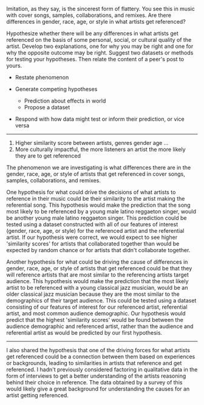 
Imitation, as they say, is the sincerest form of flattery. You see this in music with cover songs, samples, collaborations, and remixes. Are there differences in gender, race, age, or style in what artists get referenced?

Hypothesize whether there will be any differences in what artists get referenced on the basis of some personal, social, or cultural quality of the artist. Develop two explanations, one for why you may be right and one for why the opposite outcome may be right. Suggest two datasets or methods for testing your hypotheses. Then relate the content of a peer's post to yours.

- Restate phenomenon
- Generate competing hypotheses
	- Prediction about effects in world
	- Propose a dataset

- Respond with how data might test or inform their prediction, or vice versa

---

1) Higher similarity score between artists, genres gender age ...
2) More culturally impactful, the more listeners an artist the more likely they are to get referenced



The phenomenon we are investigating is what differences there are in the gender, race, age, or style of artists that get referenced in cover songs, samples, collaborations, and remixes. 

One hypothesis for what could drive the decisions of what artists to reference in their music could be their similarity to the artist making the referential song. This hypothesis would make the prediction that the song most likely to be referenced by a young male latino reggaeton singer, would be another young male latino reggaeton singer. This prediction could be tested using a dataset constructed with all of our features of interest (gender, race, age, or style) for the referenced artist and the referential artist. If our hypothesis were correct, we would expect to see higher 'similarity scores' for artists that collaborated together than would be expected by random chance or for artists that didn't collaborate together.

Another hypothesis for what could be driving the cause of differences in gender, race, age, or style of artists that get referenced could be that they will reference artists that are most similar to the referencing artists target audience. This hypothesis would make the prediction that the most likely artist to be referenced with a young classical jazz musician, would be an older classical jazz musician because they are the most similar to the demographics of their target audience. This could be tested using a dataset consisting of our features of interest for our referenced artist, referential artist, and most common audience demographic. Our hypothesis would predict that the highest 'similarity scores' would be found between the audience demographic and referenced artist, rather than the audience and referential artist as would be predicted by our first hypothesis.



---

I also shared the hypothesis that one of the driving forces for what artists get referenced could be a connection between them based on experiences or backgrounds, leading to similarities in artists that reference and get referenced. I hadn't previously considered factoring in qualitative data in the form of interviews to get a better understanding of the artists reasoning behind their choice in reference. The data obtained by a survey of this would likely give a great background for understanding the causes for an artist getting referenced.


